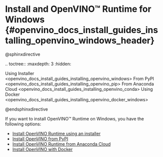 # Install and OpenVINO™ Runtime for Windows {#openvino_docs_install_guides_installing_openvino_windows_header}

@sphinxdirective

.. toctree::
   :maxdepth: 3
   :hidden:

   Using Installer <openvino_docs_install_guides_installing_openvino_windows>
   From PyPI <openvino_docs_install_guides_installing_openvino_pip>
   From Anaconda Cloud <openvino_docs_install_guides_installing_openvino_conda>
   Using Docker <openvino_docs_install_guides_installing_openvino_docker_windows>

@endsphinxdirective

If you want to install OpenVINO™ Runtime on Windows, you have the following options: 

* [Install OpenVINO Runtime using an installer](installing-openvino-windows.md)
* [Install OpenVINO from PyPI](installing-openvino-pip.md)
* [Install OpenVINO Runtime from Anaconda Cloud](installing-openvino-conda.md)
* [Install OpenVINO with Docker](installing-openvino-docker-windows.md)
